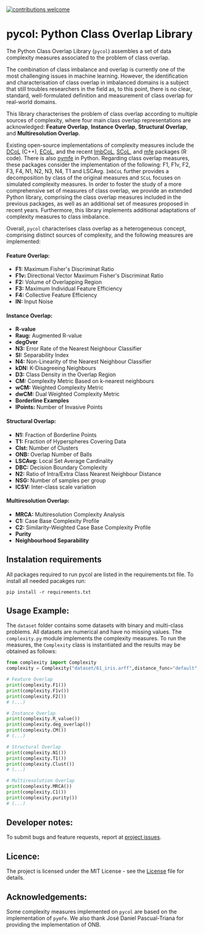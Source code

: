 [![contributions welcome](https://img.shields.io/badge/contributions-welcome-brightgreen.svg?style=flat)](https://github.com/dwyl/esta/issues)

# pycol: Python Class Overlap Library

The Python Class Overlap Library (`pycol`) assembles a set of data complexity measures associated to the problem of class overlap. 

The combination of class imbalance and overlap is currently one of the most challenging issues in machine learning. However, the identification and characterisation of class overlap in imbalanced domains is a subject that still troubles researchers in the field as, to this point, there is no clear, standard, well-formulated definition and measurement of class overlap for real-world domains.

This library characterises the problem of class overlap according to multiple sources of complexity, where four main class overlap representations are acknowledged: **Feature Overlap**, **Instance Overlap**, **Structural Overlap**, and **Multiresolution Overlap**.

Existing open-source implementations of complexity measures include the [DCoL](https://github.com/nmacia/dcol) (C++), [ECoL](https://github.com/lpfgarcia/ECoL), and the recent [ImbCoL](https://github.com/victorhb/ImbCoL), [SCoL](https://github.com/lpfgarcia/SCoL), and [mfe](https://github.com/rivolli/mfe) packages (R code). There is also 
[pymfe](https://github.com/ealcobaca/pymfe) in Python. Regarding class overlap measures, these packages consider the implementation of the following: F1, F1v, F2, F3, F4, N1, N2, N3, N4, T1 and LSCAvg. `ImbCoL` further provides a decomposition by class of the original measures and `SCoL` focuses on simulated complexity measures. In order to foster the study of a more comprehensive set of measures of class overlap, we provide an extended Python library, comprising the class overlap measures included in the previous packages, as well as an additional set of measures proposed in recent years. Furthermore, this library implements additional adaptations of complexity measures to class imbalance. 

Overall, `pycol` characterises class overlap as a heterogeneous concept, comprising distinct sources of complexity, and the following measures are implemented:


#### Feature Overlap:
* **F1:** Maximum Fisher's Discriminat Ratio
* **F1v:** Directional Vector Maximum Fisher's Discriminat Ratio
* **F2:** Volume of Overlapping Region
* **F3:** Maximum Individual Feature Efficiency
* **F4:** Collective Feature Efficiency
* **IN:** Input Noise


#### Instance Overlap:
* **R-value**
* **Raug:** Augmented R-value
* **degOver**
* **N3:** Error Rate of the Nearest Neighbour Classifier
* **SI:** Separability Index
* **N4:** Non-Linearity of the Nearest Neighbour Classifier
* **kDN:** K-Disagreeing Neighbours
* **D3:** Class Density in the Overlap Region
* **CM:** Complexity Metric Based on k-nearest neighbours
* **wCM:** Weighted Complexity Metric
* **dwCM:** Dual Weighted Complexity Metric
* **Borderline Examples**
* **IPoints:** Number of Invasive Points


#### Structural Overlap:
* **N1:** Fraction of Borderline Points
* **T1:** Fraction of Hyperspheres Covering Data
* **Clst:** Number of Clusters
* **ONB:** Overlap Number of Balls
* **LSCAvg:** Local Set Average Cardinality
* **DBC:** Decision Boundary Complexity
* **N2:** Ratio of Intra/Extra Class Nearest Neighbour Distance
* **NSG:** Number of samples per group
* **ICSV:** Inter-class scale variation


#### Multiresolution Overlap:
* **MRCA:** Multiresolution Complexity Analysis
* **C1:** Case Base Complexity Profile
* **C2:** Similarity-Weighted Case Base Complexity Profile
* **Purity**
* **Neighbourhood Separability**

## Instalation requirements

All packages required to run pycol are listed in the requirements.txt file. 
To install all needed pacakges run:

`pip install -r requirements.txt`

## Usage Example:

The `dataset` folder contains some datasets with binary and multi-class problems. All datasets are numerical and have no missing values. The `complexity.py` module implements the complexity measures.
To run the measures, the `Complexity` class is instantiated and the results may be obtained as follows:

```python
from complexity import Complexity
complexity = Complexity("dataset/61_iris.arff",distance_func="default",file_type="arff")

# Feature Overlap
print(complexity.F1())
print(complexity.F1v())
print(complexity.F2())
# (...)

# Instance Overlap
print(complexity.R_value())
print(complexity.deg_overlap())
print(complexity.CM())
# (...)

# Structural Overlap
print(complexity.N1())
print(complexity.T1())
print(complexity.Clust())
# (...)

# Multiresolution Overlap
print(complexity.MRCA())
print(complexity.C1())
print(complexity.purity())
# (...)
```

## Developer notes:
To submit bugs and feature requests, report at [project issues](https://github.com/DiogoApostolo/pycol/issues).

## Licence:
The project is licensed under the MIT License - see the [License](https://github.com/DiogoApostolo/pycol/blob/main/LICENCE) file for details.

## Acknowledgements:
Some complexity measures implemented on `pycol` are based on the implementation of `pymfe`. We also thank José Daniel Pascual-Triana for providing the implementation of ONB.

